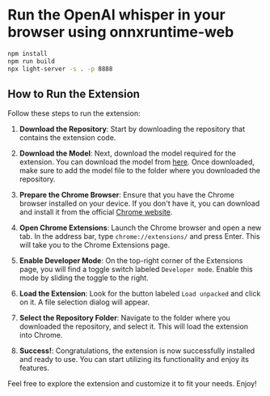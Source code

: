 # Run the OpenAI whisper in your browser using onnxruntime-web

```sh
npm install
npm run build
npx light-server -s . -p 8888
```

## How to Run the Extension

Follow these steps to run the extension:

1. **Download the Repository**: Start by downloading the repository that contains the extension code.

2. **Download the Model**: Next, download the model required for the extension. You can download the model from [here](https://drive.google.com/drive/folders/10sprtEcwOSMJPmn-5y0xi5QwlsDswrMx?usp=drive_link). Once downloaded, make sure to add the model file to the folder where you downloaded the repository.

3. **Prepare the Chrome Browser**: Ensure that you have the Chrome browser installed on your device. If you don't have it, you can download and install it from the official [Chrome website](https://www.google.com/chrome/).

4. **Open Chrome Extensions**: Launch the Chrome browser and open a new tab. In the address bar, type `chrome://extensions/` and press Enter. This will take you to the Chrome Extensions page.

5. **Enable Developer Mode**: On the top-right corner of the Extensions page, you will find a toggle switch labeled `Developer mode`. Enable this mode by sliding the toggle to the right.

6. **Load the Extension**: Look for the button labeled `Load unpacked` and click on it. A file selection dialog will appear.

7. **Select the Repository Folder**: Navigate to the folder where you downloaded the repository, and select it. This will load the extension into Chrome.

8. **Success!**: Congratulations, the extension is now successfully installed and ready to use. You can start utilizing its functionality and enjoy its features.

Feel free to explore the extension and customize it to fit your needs. Enjoy!

